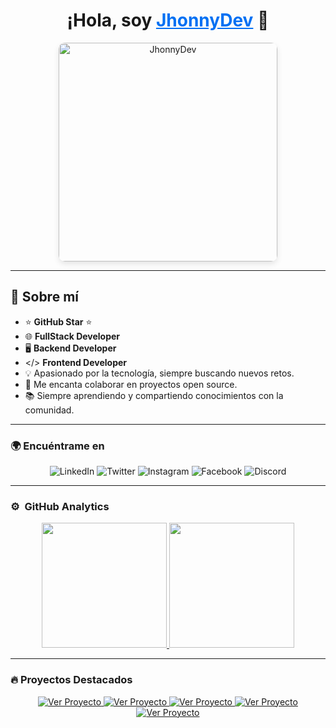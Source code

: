 <div align="center">
  <h1>¡Hola, soy <a href="https://jhonnydev.vercel.app/" target="_blank" style="color: #0070f3;">JhonnyDev</a> 👋</h1>
  <img src="https://github.com/user-attachments/assets/c8b73f43-5f43-4bab-8382-7a409c754524" alt="JhonnyDev" width="350" style="border-radius: 10px; box-shadow: 0px 4px 10px rgba(0, 0, 0, 0.1);">
</div>

---

## 🌟 Sobre mí

- ⭐ **GitHub Star** ⭐
- 🌐 **FullStack Developer**
- 🖥️ **Backend Developer**
- </> **Frontend Developer**
- 💡 Apasionado por la tecnología, siempre buscando nuevos retos.
- 🎯 Me encanta colaborar en proyectos open source.
- 📚 Siempre aprendiendo y compartiendo conocimientos con la comunidad.

---

### 🌍 Encuéntrame en

<p align="center">
  <a href="https://www.linkedin.com/in/jhonatancardona-desarollador-web/" target="_blank" style="text-decoration: none;">
    <img src="https://img.shields.io/badge/-LinkedIn-0A66C2?style=flat&logo=linkedin&logoColor=white" alt="LinkedIn" />
  </a>
  <a href="..." target="_blank" style="text-decoration: none;">
    <img src="https://img.shields.io/badge/-Twitter-1DA1F2?style=flat&logo=twitter&logoColor=white" alt="Twitter" />
  </a>
  <a href="..." target="_blank" style="text-decoration: none;">
    <img src="https://img.shields.io/badge/-Instagram-E4405F?style=flat&logo=instagram&logoColor=white" alt="Instagram" />
  </a>
  <a href="..." target="_blank" style="text-decoration: none;">
    <img src="https://img.shields.io/badge/-Facebook-1877F2?style=flat&logo=facebook&logoColor=white" alt="Facebook" />
  </a>
  <a href="..." target="_blank" style="text-decoration: none;">
    <img src="https://img.shields.io/badge/-Discord-7289DA?style=flat&logo=discord&logoColor=white" alt="Discord" />
  </a>
</p>

---

### ⚙️ &nbsp;GitHub Analytics

<p align="center">
  <a href="https://github.com/JhonnyChems">
    <img height="200em" src="https://github-readme-stats.vercel.app/api?username=JhonnyChems&show_icons=true&hide_title=true&count_private=true&hide=prs&theme=radical" />
    <img height="200em" src="https://github-readme-streak-stats.herokuapp.com/?user=JhonnyChems&theme=radical" />
  </a>
</p>

---

### 🔥 Proyectos Destacados

<p align="center">
  <a href="https://github.com/JhonnyChems/ValidacionTarjeta.py" target="_blank">
    <img src="https://img.shields.io/badge/-Ver Proyecto-0070f3?style=flat&logo=github&logoColor=white" alt="Ver Proyecto" />
  </a>
  <a href="https://github.com/JhonnyChems/JhonnyDev" target="_blank">
    <img src="https://img.shields.io/badge/-Ver Proyecto-0070f3?style=flat&logo=github&logoColor=white" alt="Ver Proyecto" />
  </a>
  <a href="https://github.com/JhonnyChems/Chat-Bot" target="_blank">
    <img src="https://img.shields.io/badge/-Ver Proyecto-0070f3?style=flat&logo=github&logoColor=white" alt="Ver Proyecto" />
  </a>
  <a href="https://github.com/JhonnyChems/GameJavascript" target="_blank">
    <img src="https://img.shields.io/badge/-Ver Proyecto-0070f3?style=flat&logo=github&logoColor=white" alt="Ver Proyecto" />
  </a>
  <a href="https://github.com/JhonnyChems/Final-Valhalla" target="_blank">
    <img src="https://img.shields.io/badge/-Ver Proyecto-0070f3?style=flat&logo=github&logoColor=white" alt="Ver Proyecto" />
  </a>
</p>
